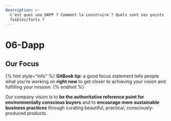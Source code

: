 ```yaml
---
description: >-
  C'est quoi une DAPP ? Comment la construire ? Quels sont ses points
  faibles/forts ?
---
```


# 06-Dapp

## Our Focus

{% hint style="info" %}
**GitBook tip:** a good focus statement tells people what you're working on **right now** to get closer to achieving your vision and fulfilling your mission.
{% endhint %}

Our company vision is to **be the authoritative reference point for environmentally conscious buyers** and to **encourage more sustainable business practices** through curating beautiful, practical, consciously-produced products.
